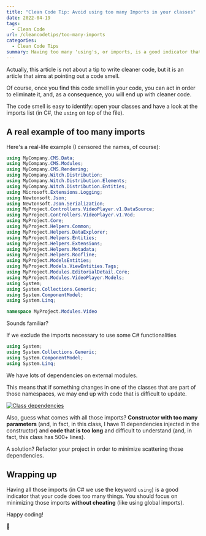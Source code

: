 ```yaml
---
title: "Clean Code Tip: Avoid using too many Imports in your classes"
date: 2022-04-19
tags:
  - Clean Code
url: /cleancodetips/too-many-imports
categories:
  - Clean Code Tips
summary: Having too many 'using's, or imports, is a good indicator that your class does too many things. You should work to reduce the number of dependencies of a class.
---
```


Actually, this article is not about a tip to write cleaner code, but it is an article that aims at pointing out a code smell.

Of course, once you find this code smell in your code, you can act in order to eliminate it, and, as a consequence, you will end up with cleaner code.

The code smell is easy to identify: open your classes and have a look at the imports list (in C#, the `using` on top of the file).

## A real example of too many imports

Here's a real-life example (I censored the names, of course):

```cs
using MyCompany.CMS.Data;
using MyCompany.CMS.Modules;
using MyCompany.CMS.Rendering;
using MyCompany.Witch.Distribution;
using MyCompany.Witch.Distribution.Elements;
using MyCompany.Witch.Distribution.Entities;
using Microsoft.Extensions.Logging;
using Newtonsoft.Json;
using Newtonsoft.Json.Serialization;
using MyProject.Controllers.VideoPlayer.v1.DataSource;
using MyProject.Controllers.VideoPlayer.v1.Vod;
using MyProject.Core;
using MyProject.Helpers.Common;
using MyProject.Helpers.DataExplorer;
using MyProject.Helpers.Entities;
using MyProject.Helpers.Extensions;
using MyProject.Helpers.Metadata;
using MyProject.Helpers.Roofline;
using MyProject.ModelsEntities;
using MyProject.Models.ViewEntities.Tags;
using MyProject.Modules.EditorialDetail.Core;
using MyProject.Modules.VideoPlayer.Models;
using System;
using System.Collections.Generic;
using System.ComponentModel;
using System.Linq;

namespace MyProject.Modules.Video
```

Sounds familiar?

If we exclude the imports necessary to use some C# functionalities

```cs
using System;
using System.Collections.Generic;
using System.ComponentModel;
using System.Linq;
```

We have lots of dependencies on external modules.

This means that if something changes in one of the classes that are part of those namespaces, we may end up with code that is difficult to update.

[![Class dependencies](https://mermaid.ink/img/pako:eNqF0j1rwzAQBuC_Ym5SIPHQr8FDoXUcSolLaKAd6g7COtsqss5IZ1oT8t-rQEoTMkiT0Ps-p-V2UJNCyKB1cuiS9Wtlk3AePspp4-gLa05LUqNB_5ksFvfJoyinnPpB2inNy-0sUs9P6u-a6y4GlqLUtSNPDafFD6P1mqxP19S22rYxXYgX_OYADvzZk42BlfgPcrLsyBh0Pn3TCmlj5IQuOuLqbIbDKLg-AU9ohvBh1NyIswSNLyxr1hintxc0Su7ERXI0CcyhR9dLrcLS7A6PFXCHPVaQhavCRo6GK6jsPlTHQUnGQmkmB1kjjcc5yJFpO9kaMnYj_pWWWoYd7I-t_S_dxt3C)](https://mermaid.live/edit#pako:eNqF0j1rwzAQBuC_Ym5SIPHQr8FDoXUcSolLaKAd6g7COtsqss5IZ1oT8t-rQEoTMkiT0Ps-p-V2UJNCyKB1cuiS9Wtlk3AePspp4-gLa05LUqNB_5ksFvfJoyinnPpB2inNy-0sUs9P6u-a6y4GlqLUtSNPDafFD6P1mqxP19S22rYxXYgX_OYADvzZk42BlfgPcrLsyBh0Pn3TCmlj5IQuOuLqbIbDKLg-AU9ohvBh1NyIswSNLyxr1hintxc0Su7ERXI0CcyhR9dLrcLS7A6PFXCHPVaQhavCRo6GK6jsPlTHQUnGQmkmB1kjjcc5yJFpO9kaMnYj_pWWWoYd7I-t_S_dxt3C)

Also, guess what comes with all those imports? **Constructor with too many parameters** (and, in fact, in this class, I have 11 dependencies injected in the constructor) and **code that is too long** and difficult to understand (and, in fact, this class has 500+ lines).

A solution? Refactor your project in order to minimize scattering those dependencies.

## Wrapping up

Having all those imports (in C# we use the keyword `using`) is a good indicator that your code does too many things. You should focus on minimizing those imports **without cheating** (like using global imports).

Happy coding!

🐧
